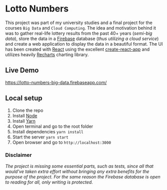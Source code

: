 # Lotto Numbers

This project was part of my university studies and a final project for the courses
`Big Data` and `Cloud Computing`. The idea and motivation behind it was to gather
real-life lottery results from the past 40+ years (*semi-big data*), store the data
in a [Firebase](https://firebase.google.com/) database (*thus utilizing a cloud
service*) and create a web application to display the data in a beautiful format.
The UI has been created with [React](https://reactjs.org/) using the excellent
[create-react-app](https://github.com/facebook/create-react-app) and utilizes heavily
[Recharts](http://recharts.org/en-US/) charting library.

## Live Demo

https://lotto-numbers-big-data.firebaseapp.com/

## Local setup

1. Clone the repo
2. Install [Node](https://nodejs.org/)
3. Install [Yarn](https://yarnpkg.com/en/docs/install)
4. Open terminal and go to the root folder
5. Install dependencies `yarn install`
6. Start the server `yarn start`
7. Open browser and go to `http://localhost:3000`

### Disclaimer

*The project is missing some essential parts, such as tests, since all that would've
taken extra effort without bringing any extra benefits for the purpose of the project.
For the same reason the Firebase database is open to reading for all, only writing
is protected.*
